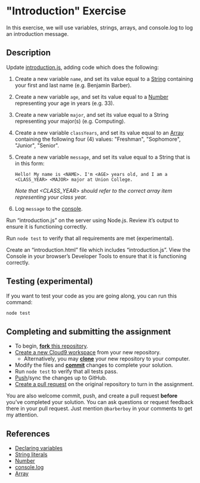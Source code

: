 "Introduction" Exercise
=======================

In this exercise, we will use variables, strings, arrays, and console.log to log
an introduction message.

Description
-----------

Update [introduction.js](./introduction.js#L1), adding code which does the
following:

1. Create a new variable `name`, and set its value equal to a [String] containing your first and last name (e.g. Benjamin Barber).
2. Create a new variable `age`, and set its value equal to a [Number] representing your age in years (e.g. 33).
3. Create a new variable `major`, and set its value equal to a String representing your major(s) (e.g. Computing).
4. Create a new variable `classYears`, and set its value equal to an [Array] containing the following four (4) values: "Freshman", "Sophomore", "Junior", "Senior".
5. Create a new variable  `message`, and set its value equal to a String that is in this form:

   `Hello! My name is <NAME>. I'm <AGE> years old, and I am a <CLASS_YEAR> <MAJOR> major at Union College.`
   
   _Note that <CLASS_YEAR> should refer to the correct array item representing your class year._

6. Log `message` to the [console][Console.log].

Run “introduction.js” on the server using Node.js. Review it’s output to ensure it is functioning correctly.

Run `node test` to verify that all requirements are met (experimental).

Create an “introduction.html” file which includes “introduction.js”. View the Console in your browser’s Developer Tools to ensure that it is functioning correctly.

Testing (experimental)
----------------------

If you want to test your code as you are going along, you can run this command:

```sh
node test
```

Completing and submitting the assignment
----------------------------------------

- To begin, [**fork** this repository](https://guides.github.com/activities/forking/).
- [Create a new Cloud9 workspace](https://docs.c9.io/docs/setting-up-github-workspace) from your new repository.
  - Alternatively, you may [**clone**](http://gitref.org/creating/#clone) your new repository to your computer.
- Modify the files and [**commit**](http://gitref.org/basic/#commit) changes to complete your solution.
- Run `node test` to verify that all tests pass.
- [Push](http://gitref.org/remotes/#push)/sync the changes up to GitHub.
- [Create a pull request](https://help.github.com/articles/creating-a-pull-request) on the original repository to turn in the assignment.

You are also welcome commit, push, and create a pull request **before** you’ve completed your solution. You can ask questions or request feedback there in your pull request. Just mention `@barberboy` in your comments to get my attention.

References
----------
- [Declaring variables]
- [String literals][String]
- [Number]
- [console.log]
- [Array]

[Declaring variables]: https://developer.mozilla.org/en-US/docs/Web/JavaScript/Guide/Grammar_and_types#Declaring_variables
[String]: https://developer.mozilla.org/en-US/docs/Web/JavaScript/Guide/Grammar_and_types#String_literals
[Number]: https://developer.mozilla.org/en-US/docs/Web/JavaScript/Guide/Grammar_and_types#Integers
[Console.log]: https://developer.mozilla.org/en-US/docs/Web/API/Console/log#Syntax
[Array]: https://developer.mozilla.org/en-US/docs/Web/JavaScript/Guide/Grammar_and_types#Array_literals
